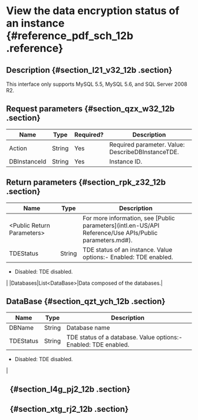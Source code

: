 # View the data encryption status of an instance {#reference_pdf_sch_12b .reference}

## Description {#section_l21_v32_12b .section}

This interface only supports MySQL 5.5, MySQL 5.6, and SQL Server 2008 R2.

## Request parameters {#section_qzx_w32_12b .section}

|Name|Type|Required?|Description|
|----|----|---------|-----------|
|Action|String|Yes|Required parameter. Value: DescribeDBInstanceTDE.|
|DBInstanceId|String|Yes|Instance ID.|

## Return parameters {#section_rpk_z32_12b .section}

|Name|Type|Description|
|----|----|-----------|
|<Public Return Parameters\>| |For more information, see [Public parameters](intl.en-US/API Reference/Use APIs/Public parameters.md#).|
|TDEStatus|String|TDE status of an instance. Value options:-   Enabled: TDE enabled.
-   Disabled: TDE disabled.

|
|Databases|List<DataBase\>|Data composed of the databases.|

## DataBase {#section_qzt_ych_12b .section}

|Name|Type|Description|
|----|----|-----------|
|DBName|String|Database name|
|TDEStatus|String|TDE status of a database. Value options:-   Enabled: TDE enabled.
-   Disabled: TDE disabled.

|

##   {#section_l4g_pj2_12b .section}

##   {#section_xtg_rj2_12b .section}

